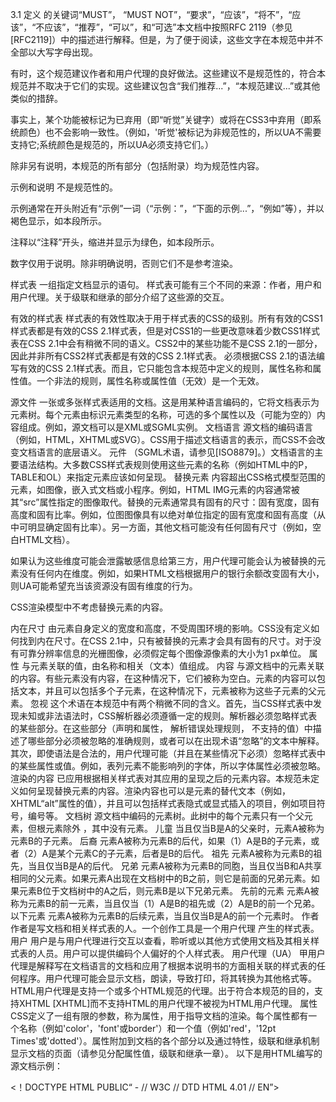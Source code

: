 3.1 定义
的关键词“MUST”， “MUST NOT”，“要求”，“应该”，“将不”，“应该”，“不应该”，“推荐”，“可以”，和“可选”本文档中按照RFC 2119（参见[RFC2119]）中的描述进行解释。但是，为了便于阅读，这些文字在本规范中并不全部以大写字母出现。

有时，这个规范建议作者和用户代理的良好做法。这些建议不是规范性的，符合本规范并不取决于它们的实现。这些建议包含“我们推荐...”，“本规范建议...”或其他类似的措辞。

事实上，某个功能被标记为已弃用（即“听觉”关键字）或将在CSS3中弃用（即系统颜色）也不会影响一致性。（例如，'听觉'被标记为非规范性的，所以UA不需要支持它;系统颜色是规范的，所以UA必须支持它们。）

除非另有说明，本规范的所有部分（包括附录）均为规范性内容。

示例和说明 不是规范性的。

示例通常在开头附近有“示例”一词（“示例：”，“下面的示例...”，“例如”等），并以褐色显示，如本段所示。

注释以“注释”开头，缩进并显示为绿色，如本段所示。

数字仅用于说明。除非明确说明，否则它们不是参考渲染。

样式表
一组指定文档显示的语句。
样式表可能有三个不同的来源：作者，用户和用户代理。关于级联和继承的部分介绍了这些源的交互。

有效的样式表
样式表的有效性取决于用于样式表的CSS的级别。所有有效的CSS1样式表都是有效的CSS 2.1样式表，但是对CSS1的一些更改意味着少数CSS1样式表在CSS 2.1中会有稍微不同的语义。CSS2中的某些功能不是CSS 2.1的一部分，因此并非所有CSS2样式表都是有效的CSS 2.1样式表。
必须根据CSS 2.1的语法编写有效的CSS 2.1样式表。而且，它只能包含本规范中定义的规则，属性名称和属性值。一个非法的规则，属性名称或属性值（无效）是一个无效。

源文件
一张或多张样式表适用的文档。这是用某种语言编码的，它将文档表示为元素树。每个元素由标识元素类型的名称，可选的多个属性以及（可能为空的）内容组成。例如，源文档可以是XML或SGML实例。
文档语言
源文档的编码语言（例如，HTML，XHTML或SVG）。CSS用于描述文档语言的表示，而CSS不会改变文档语言的底层语义。
元件
（SGML术语，请参见[ISO8879]。）文档语言的主要语法结构。大多数CSS样式表规则使用这些元素的名称（例如HTML中的P，TABLE和OL）来指定元素应该如何呈现。
替换元素
内容超出CSS格式模型范围的元素，如图像，嵌入式文档或小程序。例如，HTML IMG元素的内容通常被其“src”属性指定的图像取代。替换的元素通常具有固有的尺寸：固有宽度，固有高度和固有比率。例如，位图图像具有以绝对单位指定的固有宽度和固有高度（从中可明显确定固有比率）。另一方面，其他文档可能没有任何固有尺寸（例如，空白HTML文档）。

如果认为这些维度可能会泄露敏感信息给第三方，用户代理可能会认为被替换的元素没有任何内在维度。例如，如果HTML文档根据用户的银行余额改变固有大小，则UA可能希望充当该资源没有固有维度的行为。

CSS渲染模型中不考虑替换元素的内容。

内在尺寸
由元素自身定义的宽度和高度，不受周围环境的影响。CSS没有定义如何找到内在尺寸。在CSS 2.1中，只有被替换的元素才会具有固有的尺寸。对于没有可靠分辨率信息的光栅图像，必须假定每个图像源像素的大小为1 px单位。
属性
与元素关联的值，由名称和相关（文本）值组成。
内容
与源文档中的元素关联的内容。有些元素没有内容，在这种情况下，它们被称为空白。元素的内容可以包括文本，并且可以包括多个子元素，在这种情况下，元素被称为这些子元素的父元素。
忽视
这个术语在本规范中有两个稍微不同的含义。首先，当CSS样式表中发现未知或非法语法时，CSS解析器必须遵循一定的规则。解析器必须忽略样式表的某些部分。在这些部分（声明和属性， 解析错误处理规则， 不支持的值）中描述了哪些部分必须被忽略的准确规则，或者可以在出现术语“忽略”的文本中解释。其次，即使语法是合法的，用户代理可能（并且在某些情况下必须）忽略样式表中的某些属性或值。例如，表列元素不能影响列的字体，所以字体属性必须被忽略。
渲染的内容
已应用根据相关样式表对其应用的呈现之后的元素内容。本规范未定义如何呈现替换元素的内容。渲染内容也可以是元素的替代文本（例如，XHTML“alt”属性的值），并且可以包括样式表隐式或显式插入的项目，例如项目符号，编号等。
文档树
源文档中编码的元素树。此树中的每个元素只有一个父元素，但根元素除外 ，其中没有元素。
儿童
当且仅当B是A的父亲时，元素A被称为元素B的子元素。
后裔
元素A被称为元素B的后代，如果（1）A是B的子元素，或者（2）A是某个元素C的子元素，后者是B的后代。
祖先
元素A被称为元素B的祖先，当且仅当B是A的后代。
兄弟
元素A被称为元素B的同胞，当且仅当B和A共享相同的父元素。如果元素A出现在文档树中的B之前，则它是前面的兄弟元素。如果元素B位于文档树中的A之后，则元素B是以下兄弟元素。
先前的元素
元素A被称为元素B的前一元素，当且仅当（1）A是B的祖先或（2）A是B的前一个兄弟。
以下元素
元素A被称为元素B的后续元素，当且仅当B是A的前一个元素时。
作者
作者是写文档和相关样式表的人。一个创作工具是一个用户代理 产生的样式表。
用户
用户是与用户代理进行交互以查看，聆听或以其他方式使用文档及其相关样式表的人员。用户可以提供编码个人偏好的个人样式表。
用户代理（UA）
甲用户代理是解释写在文档语言的文档和应用了根据本说明书的方面相关联的样式表的任何程序。用户代理可能会显示文档，朗读，导致打印，将其转换为其他格式等。
HTML用户代理是支持一个或多个HTML规范的代理。出于符合本规范的目的，支持XHTML [XHTML]而不支持HTML的用户代理不被视为HTML用户代理。
属性
CSS定义了一组有限的参数，称为属性，用于指导文档的渲染。每个属性都有一个名称（例如'color'，'font'或border'）和一个值（例如'red'，'12pt Times'或'dotted'）。属性附加到文档的各个部分以及通过特性，级联和继承机制显示文档的页面（请参见分配属性值，级联和继承一章）。
以下是用HTML编写的源文档示例：

<！DOCTYPE HTML PUBLIC“ -  // W3C // DTD HTML 4.01 // EN”>
<HTML>   
  <TITLE>我的主页</ TITLE>
  <BODY>
    <H1>我的主页</ H1>
    <P>欢迎来到我的主页！让我告诉你我最喜欢的
		作曲家：
    <UL>
      Elvis Costello
      <李> Johannes Brahms
      <李> Georges Brassens
    </ UL>
  </ BODY>
</ HTML>
这导致以下树：

示例文档树   [d]

根据HTML 4的定义，HEAD元素将在解析过程中被推断并成为文档树的一部分，即使“头”标签不在文档源中。类似地，即使源代码中没有</ p>和</ li>标签，解析器也知道P和LI元素的结束位置。

用XHTML（和其他基于XML的语言）编写的文档行为不同：没有推断的元素，所有的元素都必须有结束标签。

3.2 UA一致性
本节仅定义与CSS 2.1规范的一致性。未来可能会有其他级别的CSS，可能需要用户代理实现不同的功能以符合要求。

通常，用户代理必须遵守以下要求，声称符合本规范：

它必须识别一个或多个CSS 2.1 媒体类型。
对于每个源文档，它必须尝试检索适用于识别的媒体类型的所有关联样式表。如果它无法检索所有关联的样式表（例如，由于网络错误），它必须使用它可以检索的文档来显示文档。
它必须根据此规范解析样式表。特别是，它必须承认所有规则，块，声明和选择器（请参阅CSS 2.1的语法）。如果用户代理遇到适用于支持的媒体类型的属性，则用户代理必须根据属性定义解析值。这意味着用户代理必须接受所有有效值并且必须 忽略具有无效值的声明。用户代理必须忽略 适用于不支持的媒体类型的规则。
对于文档树中的每个元素，必须根据属性的定义以及级联和继承的规则为每个属性分配一个值。
如果源文档带有其他样式表集（例如HTML 4 [HTML4]中的“alternate”关键字），则UA必须允许用户选择UA应该应用的样式表集。
UA必须允许用户关闭作者样式表的影响。
然而，并非每个用户代理都必须遵守每一点。

读取样式表而不呈现任何内容的应用程序（例如CSS 2.1验证程序）必须遵守第1-3点。
创作工具只需要输出有效的样式表
使用相关样式表呈现文档的用户代理必须遵守第1-6点并根据本规范中规定的媒体特定要求呈现文档。 当用户代理需要时，值可以近似。
由于特定设备的限制（例如，用户代理无法在单色监视器或页面上呈现颜色），用户代理无法实现本规范的一部分并不意味着不合格。

UA必须允许用户指定一个包含用户样式表的文件。无需编写或指定文件的设备上运行的UA可免除此要求。另外，UA可以提供其他方式来指定用户偏好，例如通过GUI。

CSS 2.1没有定义哪些属性适用于形成控件和框架，或者如何使用CSS来设置它们的样式。用户代理可以将CSS属性应用于这些元素。建议作者将这种支持视为实验性的。未来的CSS级别可以进一步指定。

3.3 错误条件
一般来说，本文档指定整个规范中的错误处理行为。例如，请参阅处理分析错误的规则。

3.4 文本/ CSS内容类型
存在于不同文件中的CSS样式表是作为伴随编码信息的字节序列通过Internet发送的。称为消息实体的传输结构由RFC 2045和RFC 2616定义（参见 [RFC2045]和[RFC2616]）。内容类型为“text / css”的消息实体表示一个独立的CSS文档。“文本/ css”内容类型已由RFC 2318（[ RFC 2318 ]）注册。